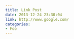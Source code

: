 ```yaml
---
title: Link Post
date: 2013-12-24 23:30:04
link: http://www.google.com/
categories:
- Foo
---
```



